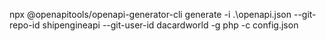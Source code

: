 npx @openapitools/openapi-generator-cli generate -i .\openapi.json --git-repo-id shipengineapi --git-user-id dacardworld -g php -c config.json